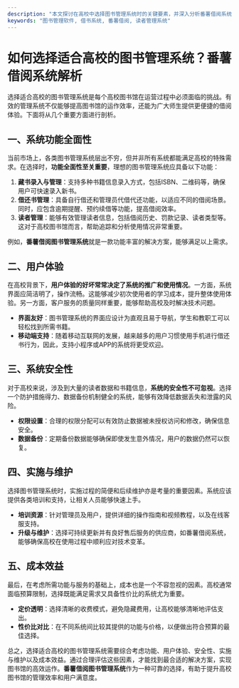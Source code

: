 ```yaml
---
description: "本文探讨在高校中选择图书管理系统时的关键要素，并深入分析番薯借阅系统的特点与优势。"
keywords: "图书管理软件, 借书系统, 番薯借阅, 读者管理系统"
---
```

# 如何选择适合高校的图书管理系统？番薯借阅系统解析

选择适合高校的图书管理系统是每个高校图书馆在运营过程中必须面临的挑战。有效的管理系统不仅能够提高图书馆的运作效率，还能为广大师生提供更便捷的借阅体验。下面将从几个重要方面进行剖析。

## 一、系统功能全面性

当前市场上，各类图书管理系统层出不穷，但并非所有系统都能满足高校的特殊需求。在选择时，**功能全面性至关重要**，理想的图书管理系统应具备以下功能：

1. **藏书录入与管理**：支持多种书籍信息录入方式，包括ISBN、二维码等，确保用户可快速录入新书。
2. **借还书管理**：具备自行借还和管理员代借代还功能，以适应不同的借阅场景。同时，应包含逾期提醒、预约续借等功能，提高借阅效率。
3. **读者管理**：能够有效管理读者信息，包括借阅历史、罚款记录、读者类型等。这对于高校图书馆而言，帮助追踪和分析使用情况非常重要。

例如，**番薯借阅图书管理系统**就是一款功能丰富的解决方案，能够满足以上需求。

## 二、用户体验

在高校背景下，**用户体验的好坏常常决定了系统的推广和使用情况**。一方面，系统界面应简洁明了，操作流畅。这能够减少初次使用者的学习成本，提升整体使用体验。另一方面，客户服务的质量同样重要，能够帮助高校及时解决技术问题。

- **界面友好**：图书管理系统的界面应设计为直观且易于导航，学生和教职工可以轻松找到所需书籍。
- **移动端支持**：随着移动互联网的发展，越来越多的用户习惯使用手机进行借还书行为，因此，支持小程序或APP的系统将更受欢迎。

## 三、系统安全性

对于高校来说，涉及到大量的读者数据和书籍信息，**系统的安全性不可忽视**。选择一个防护措施得力、数据备份机制健全的系统，能够有效降低数据丢失和泄露的风险。

- **权限设置**：合理的权限分配可以有效防止数据被未授权访问和修改，确保信息安全。
- **数据备份**：定期备份数据能够确保即使发生意外情况，用户的数据仍然可以恢复。

## 四、实施与维护

选择图书管理系统时，实施过程的简便和后续维护亦是考量的重要因素。系统应该提供各类培训和支持，让相关人员能够快速上手。

- **培训资源**：针对管理员及用户，提供详细的操作指南和视频教程，以及在线客服支持。
- **升级与维护**：选择可持续更新并有良好售后服务的供应商，如番薯借阅系统，能够确保高校在使用过程中顺利应对技术变革。

## 五、成本效益

最后，在考虑所需功能与服务的基础上，成本也是一个不容忽视的因素。高校通常面临预算限制，选择既能满足需求又具备性价比的系统尤为重要。

- **定价透明**：选择清晰的收费模式，避免隐藏费用，让高校能够清晰地评估支出。
- **性价比对比**：在不同系统间比较其提供的功能与价格，以便做出符合预算的最佳选择。

总之，选择适合高校的图书管理系统需要综合考虑功能、用户体验、安全性、实施与维护以及成本效益。通过合理评估这些因素，才能找到最合适的解决方案，实现图书馆的高效运作。**番薯借阅图书管理系统**作为一种可靠的选择，有助于提升高校图书馆的管理效率和用户满意度。
